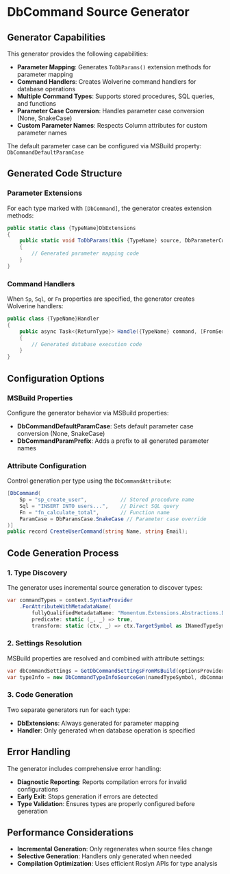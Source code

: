 # DbCommand Source Generator

## Generator Capabilities

This generator provides the following capabilities:

- **Parameter Mapping**: Generates `ToDbParams()` extension methods for parameter mapping
- **Command Handlers**: Creates Wolverine command handlers for database operations
- **Multiple Command Types**: Supports stored procedures, SQL queries, and functions
- **Parameter Case Conversion**: Handles parameter case conversion (None, SnakeCase)
- **Custom Parameter Names**: Respects Column attributes for custom parameter names

The default parameter case can be configured via MSBuild property: `DbCommandDefaultParamCase`

## Generated Code Structure

### Parameter Extensions

For each type marked with `[DbCommand]`, the generator creates extension methods:

```csharp
public static class {TypeName}DbExtensions
{
    public static void ToDbParams(this {TypeName} source, DbParameterCollection parameters)
    {
        // Generated parameter mapping code
    }
}
```

### Command Handlers

When `Sp`, `Sql`, or `Fn` properties are specified, the generator creates Wolverine handlers:

```csharp
public class {TypeName}Handler
{
    public async Task<{ReturnType}> Handle({TypeName} command, [FromServices] IDbConnection connection)
    {
        // Generated database execution code
    }
}
```

## Configuration Options

### MSBuild Properties

Configure the generator behavior via MSBuild properties:

- **DbCommandDefaultParamCase**: Sets default parameter case conversion (None, SnakeCase)
- **DbCommandParamPrefix**: Adds a prefix to all generated parameter names

### Attribute Configuration

Control generation per type using the `DbCommandAttribute`:

```csharp
[DbCommand(
    Sp = "sp_create_user",           // Stored procedure name
    Sql = "INSERT INTO users...",    // Direct SQL query
    Fn = "fn_calculate_total",       // Function name
    ParamCase = DbParamsCase.SnakeCase // Parameter case override
)]
public record CreateUserCommand(string Name, string Email);
```

## Code Generation Process

### 1. Type Discovery

The generator uses incremental source generation to discover types:

```csharp
var commandTypes = context.SyntaxProvider
    .ForAttributeWithMetadataName(
        fullyQualifiedMetadataName: "Momentum.Extensions.Abstractions.Dapper.DbCommandAttribute",
        predicate: static (_, _) => true,
        transform: static (ctx, _) => ctx.TargetSymbol as INamedTypeSymbol);
```

### 2. Settings Resolution

MSBuild properties are resolved and combined with attribute settings:

```csharp
var dbCommandSettings = GetDbCommandSettingsFromMsBuild(optionsProvider);
var typeInfo = new DbCommandTypeInfoSourceGen(namedTypeSymbol, dbCommandSettings);
```

### 3. Code Generation

Two separate generators run for each type:

- **DbExtensions**: Always generated for parameter mapping
- **Handler**: Only generated when database operation is specified

## Error Handling

The generator includes comprehensive error handling:

- **Diagnostic Reporting**: Reports compilation errors for invalid configurations
- **Early Exit**: Stops generation if errors are detected
- **Type Validation**: Ensures types are properly configured before generation

## Performance Considerations

- **Incremental Generation**: Only regenerates when source files change
- **Selective Generation**: Handlers only generated when needed
- **Compilation Optimization**: Uses efficient Roslyn APIs for type analysis
